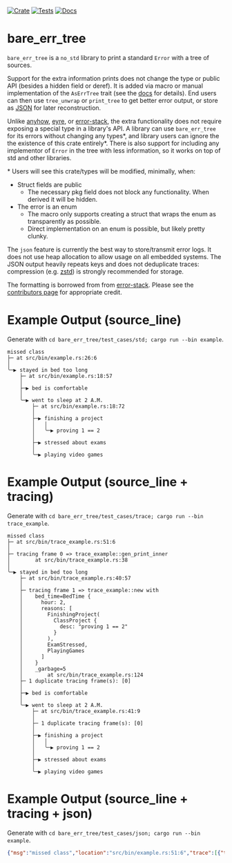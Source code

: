[![Crate][CrateStatus]][Crate]
[![Tests][TestsStatus]][Tests]
[![Docs][PagesStatus]][Docs]

# bare\_err\_tree
`bare_err_tree` is a `no_std` library to print a standard `Error` with a tree of sources.

Support for the extra information prints does not change the type or public API (besides a hidden field or deref).
It is added via macro or manual implementation of the `AsErrTree` trait (see
the [docs][Docs] for details).
End users can then use `tree_unwrap` or `print_tree` to get better error output,
or store as [JSON][JSON] for later reconstruction.

Unlike [anyhow][Anyhow], [eyre][Eyre], or [error-stack][ErrorStack], the extra
functionality does not require exposing a special type in a library's API.
A library can use `bare_err_tree` for its errors without changing any types\*,
and library users can ignore the the existence of this crate entirely\*. There is
also support for including any implementor of `Error` in the tree with less
information, so it works on top of std and other libraries.

\* Users will see this crate/types will be modified, minimally, when:
* Struct fields are public
    * The necessary pkg field does not block any functionality. When derived it will be hidden.
* The error is an enum
    * The macro only supports creating a struct that wraps the enum as transparently as possible.
    * Direct implementation on an enum is possible, but likely pretty clunky.

The `json` feature is currently the best way to store/transmit error logs.
It does not use heap allocation to allow usage on all embedded systems.
The JSON output heavily repeats keys and does not deduplicate traces: compression
(e.g. [zstd][zstd-rs]) is strongly recommended for storage.

The formatting is borrowed from from [error-stack][ErrorStack].
Please see the [contributors page](https://github.com/hashintel/hash/graphs/contributors) for appropriate credit.

# Example Output (source\_line)
Generate with `cd bare_err_tree/test_cases/std; cargo run --bin example`.
```
missed class
├─ at src/bin/example.rs:26:6
│
╰─▶ stayed in bed too long
    ├─ at src/bin/example.rs:18:57
    │
    ├─▶ bed is comfortable
    │
    ╰─▶ went to sleep at 2 A.M.
        ├─ at src/bin/example.rs:18:72
        │
        ├─▶ finishing a project
        │   │
        │   ╰─▶ proving 1 == 2
        │
        ├─▶ stressed about exams
        │
        ╰─▶ playing video games
```

# Example Output (source\_line + tracing)
Generate with `cd bare_err_tree/test_cases/trace; cargo run --bin trace_example`.
```
missed class
├─ at src/bin/trace_example.rs:51:6
│
├─ tracing frame 0 => trace_example::gen_print_inner
│        at src/bin/trace_example.rs:38
│
╰─▶ stayed in bed too long
    ├─ at src/bin/trace_example.rs:40:57
    │
    ├─ tracing frame 1 => trace_example::new with
    │    bed_time=BedTime {
    │      hour: 2,
    │      reasons: [
    │        FinishingProject(
    │          ClassProject {
    │            desc: "proving 1 == 2"
    │          }
    │        ),
    │        ExamStressed,
    │        PlayingGames
    │      ]
    │    }
    │    _garbage=5
    │        at src/bin/trace_example.rs:124
    ├─ 1 duplicate tracing frame(s): [0]
    │
    ├─▶ bed is comfortable
    │
    ╰─▶ went to sleep at 2 A.M.
        ├─ at src/bin/trace_example.rs:41:9
        │
        ├─ 1 duplicate tracing frame(s): [0]
        │
        ├─▶ finishing a project
        │   │
        │   ╰─▶ proving 1 == 2
        │
        ├─▶ stressed about exams
        │
        ╰─▶ playing video games
```

# Example Output (source\_line + tracing + json)
Generate with `cd bare_err_tree/test_cases/json; cargo run --bin example`.
```json
{"msg":"missed class","location":"src/bin/example.rs:51:6","trace":[{"target":"example","name":"gen_print_inner","fields":"","source_loc":["file":"src/bin/example.rs","line":38]}],"sources":[{"msg":"stayed in bed too long","location":"src/bin/example.rs:40:57","trace":[{"target":"example","name":"new","fields":"bed_time=BedTime { hour: 2, reasons: [FinishingProject(ClassProject { desc: \"proving 1 == 2\" }), ExamStressed, PlayingGames] } _garbage=5","source_loc":["file":"src/bin/example.rs","line":124]},{"target":"example","name":"gen_print_inner","fields":"","source_loc":["file":"src/bin/example.rs","line":38]}],"sources":[{"msg":"bed is comfortable"},{"msg":"went to sleep at 2 A.M.","location":"src/bin/example.rs:41:9","trace":[{"target":"example","name":"gen_print_inner","fields":"","source_loc":["file":"src/bin/example.rs","line":38]}],"sources":[{"msg":"finishing a project","sources":[{"msg":"proving 1 == 2"}]},{"msg":"stressed about exams"},{"msg":"playing video games"}]}]}]}
```

[CrateStatus]: https://img.shields.io/crates/v/bare_err_tree.svg
[Crate]: https://crates.io/crates/bare_err_tree
[TestsStatus]: https://github.com/Bennett-Petzold/bare_err_tree/actions/workflows/all-tests.yml/badge.svg?branch=main
[Tests]: https://github.com/Bennett-Petzold/bare_err_tree/actions/workflows/all-tests.yml
[PagesStatus]: https://github.com/Bennett-Petzold/bare_err_tree/actions/workflows/pages.yml/badge.svg?branch=main
[Docs]: https://bennett-petzold.github.io/bare_err_tree/docs/bare_err_tree/
[Coverage]: https://bennett-petzold.github.io/bare_err_tree/coverage/badge.svg
[CoveragePages]: https://bennett-petzold.github.io/bare_err_tree/coverage/

[ErrorStack]: https://crates.io/crates/error-stack
[Eyre]: https://crates.io/crates/eyre
[Anyhow]: https://crates.io/crates/anyhow

[zstd-rs]: https://crates.io/crates/zstd
[JSON]: https://www.json.org/json-en.html
